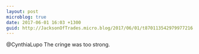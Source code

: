 ```yaml
---
layout: post
microblog: true
date: 2017-06-01 16:03 +1300
guid: http://JacksonOfTrades.micro.blog/2017/06/01/t870113542979977216.html
---
```

@CynthiaLupo The cringe was too strong.

